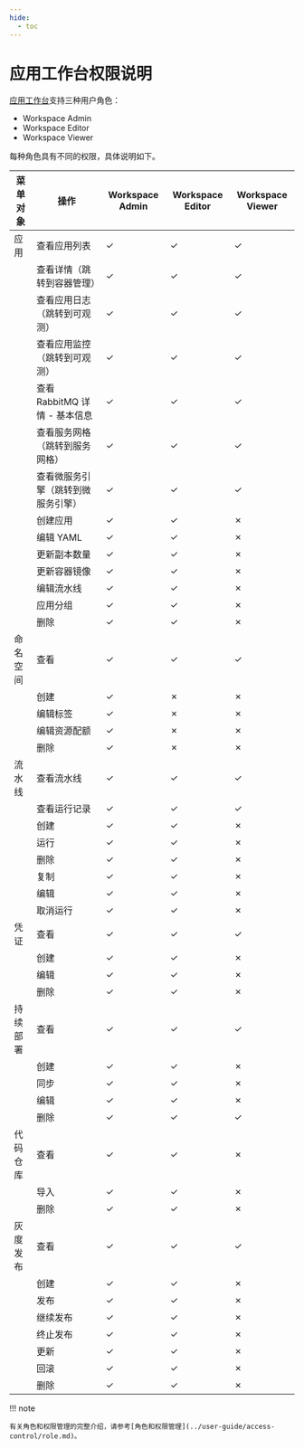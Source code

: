 ```yaml
---
hide:
  - toc
---
```


# 应用工作台权限说明

[应用工作台](../../amamba/intro/index.md)支持三种用户角色：

- Workspace Admin
- Workspace Editor
- Workspace Viewer

每种角色具有不同的权限，具体说明如下。

<!--
有权限使用 `&check;`，无权限使用 `&cross;`
-->

| 菜单对象 | 操作 | Workspace Admin | Workspace Editor | Workspace Viewer |
| ------- | --- | --------------- | ---------------- | ---------------- |
| 应用 | 查看应用列表 | &check; | &check; | &check; |
| | 查看详情（跳转到容器管理） | &check; | &check; | &check; |
| | 查看应用日志（跳转到可观测） | &check; | &check; | &check; |
| | 查看应用监控（跳转到可观测） | &check; | &check; | &check; |
| | 查看 RabbitMQ 详情 - 基本信息 | &check; | &check; | &check; |
| | 查看服务网格（跳转到服务网格） | &check; | &check; | &check; |
| | 查看微服务引擎（跳转到微服务引擎） | &check; | &check; | &check; |
| | 创建应用 | &check; | &check; | &cross; |
| | 编辑 YAML | &check; | &check; | &cross; |
| | 更新副本数量 | &check; | &check; | &cross; |
| | 更新容器镜像 | &check; | &check; | &cross; |
| | 编辑流水线 | &check; | &check; | &cross; |
| | 应用分组 | &check; | &check; | &cross; |
| | 删除 | &check; | &check; | &cross; |
| 命名空间 | 查看 | &check; | &check; | &check; |
| | 创建 | &check; | &cross; | &cross; |
| | 编辑标签 | &check; | &cross; | &cross; |
| | 编辑资源配额 | &check; | &cross; | &cross; |
| | 删除 | &check; | &cross; | &cross; |
| 流水线 | 查看流水线 | &check; | &check; | &check; |
| | 查看运行记录 | &check; | &check; | &check; |
| | 创建 | &check; | &check; | &cross; |
| | 运行 | &check; | &check; | &cross; |
| | 删除 | &check; | &check; | &cross; |
| | 复制 | &check; | &check; | &cross; |
| | 编辑 | &check; | &check; | &cross; |
| | 取消运行 | &check; | &check; | &cross; |
| 凭证 | 查看 | &check; | &check; | &check; |
| | 创建 | &check; | &check; | &cross; |
| | 编辑 | &check; | &check; | &cross; |
| | 删除 | &check; | &check; | &cross; |
| 持续部署 | 查看 | &check; | &check; | &check; |
| | 创建 | &check; | &check; | &cross; |
| | 同步 | &check; | &check; | &cross; |
| | 编辑 | &check; | &check; | &cross; |
| | 删除 | &check; | &check; | &check; |
| 代码仓库 | 查看 | &check; | &check; | &cross; |
| | 导入 | &check; | &check; | &cross; |
| | 删除 | &check; | &check; | &cross; |
| 灰度发布 | 查看 | &check; | &check; | &check; |
| | 创建 | &check; | &check; | &cross; |
| | 发布 | &check; | &check; | &cross; |
| | 继续发布 | &check; | &check; | &cross; |
| | 终止发布 | &check; | &check; | &cross; |
| | 更新 | &check; | &check; | &cross; |
| | 回滚 | &check; | &check; | &cross; |
| | 删除 | &check; | &check; | &cross; |

!!! note

    有关角色和权限管理的完整介绍，请参考[角色和权限管理](../user-guide/access-control/role.md)。
